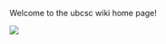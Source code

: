 Welcome to the ubcsc wiki home page!

![](https://media.licdn.com/mpr/mpr/shrinknp_200_200/AAEAAQAAAAAAAAU_AAAAJDk1Yjk1YmM0LTc4NDEtNGQ2Yi1hMWYxLTQzNzc5Nzg4MDViMw.jpg)
